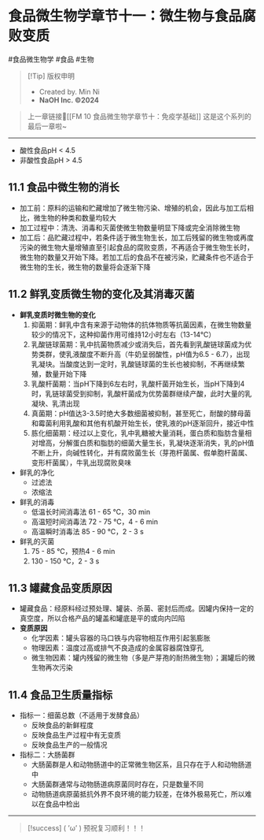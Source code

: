 # 食品微生物学章节十一：微生物与食品腐败变质
#食品微生物学 #食品 #生物 


> [!Tip] 版权申明
> - Created by. Min Ni
> -  **NaOH Inc. ©2024**

> 上一章链接🔗[[FM 10 食品微生物学章节十：免疫学基础]]
> 这是这个系列的最后一章啦~

---
- 酸性食品pH < 4.5
- 非酸性食品pH > 4.5
## 11.1 食品中微生物的消长
- 加工前：原料的运输和贮藏增加了微生物污染、增殖的机会，因此与加工后相比，微生物的种类和数量均较大
- 加工过程中：清洗、消毒和灭菌使微生物数量明显下降或完全消除微生物
- 加工后：品贮藏过程中，若条件适于微生物生长，加工后残留的微生物或再度污染的微生物大量增殖直至引起食品的腐败变质，不再适合于微生物生长时，微生物的数量又开始下降。若加工后的食品不在被污染，贮藏条件也不适合于微生物的生长，微生物的数量将会逐渐下降
## 11.2 鲜乳变质微生物的变化及其消毒灭菌
- **鲜乳变质时微生物的变化**
	1. 抑菌期：鲜乳中含有来源于动物体的抗体物质等抗菌因素，在微生物数量较少的情况下，这种抑菌作用可维持12小时左右（13-14℃）
	2. 乳酸链球菌期：乳中抗菌物质减少或消失后，首先看到乳酸链球菌成为优势类群，使乳液酸度不断升高（牛奶呈弱酸性，pH值为6.5 - 6.7），出现乳凝块。当酸度达到一定时，乳酸链球菌的生长也被抑制，不再继续繁殖，数量开始下降
	3. 乳酸杆菌期：当pH下降到6左右时，乳酸杆菌开始生长，当pH下降到4时，乳链球菌受到抑制，乳酸杆菌成为优势菌群继续产酸，此时大量的乳凝块、乳清出现
	4. 真菌期：pH值达3-3.5时绝大多数细菌被抑制，甚至死亡，耐酸的酵母菌和霉菌利用乳酸和其他有机酸开始生长，使乳液的pH逐渐回升，接近中性
	5. 胨化细菌期：经过以上变化，乳中乳糖被大量消耗，蛋白质和脂肪含量相对增高，分解蛋白质和脂肪的细菌大量生长，乳凝块逐渐消失，乳的pH值不断上升，向碱性转化，并有腐败菌生长（芽孢杆菌属、假单胞杆菌属、变形杆菌属），牛乳出现腐败臭味
- 鲜乳的净化
	- 过滤法
	- 浓缩法
- 鲜乳的消毒
	- 低温长时间消毒法 61 - 65 ℃，30 min
	- 高温短时间消毒法 72 - 75 ℃，4 - 6 min
	- 高温瞬时消毒法 85 - 90 ℃，2 - 3 s
- 鲜乳的灭菌
	1. 75 - 85 ℃，预热4 - 6 min
	2. 130 - 150 ℃，2 - 3 s
## 11.3 罐藏食品变质原因
- 罐藏食品：经原料经过预处理、罐装、杀菌、密封后而成。因罐内保持一定的真空度，所以合格产品的罐盖和罐底是平的或向内凹陷
- **变质原因**
	- 化学因素：罐头容器的马口铁与内容物相互作用引起氢膨胀
	- 物理因素：温度过高或排气不良造成的金属容器腐蚀穿孔
	- 微生物因素：罐内残留的微生物（多是产芽孢的耐热微生物）；漏罐后的微生物再次污染
## 11.4 食品卫生质量指标
- 指标一：细菌总数（不适用于发酵食品）
	- 反映食品的新鲜程度
	- 反映食品生产过程中有无变质
	- 反映食品生产的一般情况
- 指标二：大肠菌群
	- 大肠菌群是人和动物肠道中的正常微生物区系，且只存在于人和动物肠道中
	- 大肠菌群通常与动物肠道病原菌同时存在，只是数量不同
	- 动物肠道病原菌抵抗外界不良环境的能力较差，在体外极易死亡，所以难以在食品中检出

---
> [!success] ( ’ω’ ) 预祝复习顺利！！！       


